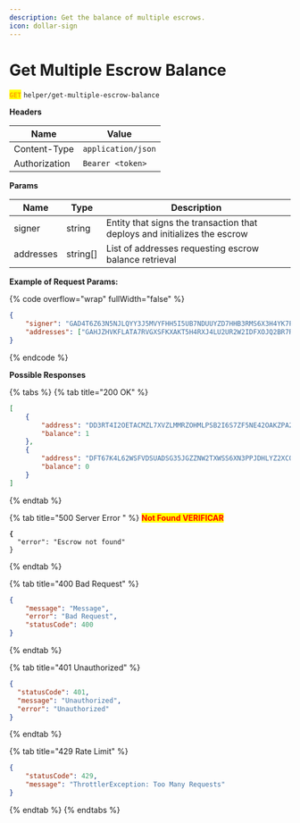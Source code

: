 ```yaml
---
description: Get the balance of multiple escrows.
icon: dollar-sign
---
```


# Get Multiple Escrow Balance

<mark style="color:orange;">**`GET`**</mark> `helper/get-multiple-escrow-balance`

**Headers**

| Name          | Value              |
| ------------- | ------------------ |
| Content-Type  | `application/json` |
| Authorization | `Bearer <token>`   |

**Params**

| Name      | Type      | Description                                                               |
| --------- | --------- | ------------------------------------------------------------------------- |
| signer    | string    | Entity that signs the transaction that deploys and initializes the escrow |
| addresses | string\[] | List of addresses requesting escrow balance retrieval                     |

**Example of Request Params:**

{% code overflow="wrap" fullWidth="false" %}
```json
{
    "signer": "GAD4T6Z63N5NJLQYY3J5MVYFHH5I5UB7NDUUYZD7HHB3RMS6X3H4YK7P",
    "addresses": ["GAHJZHVKFLATA7RVGXSFKXAKT5H4RXJ4LU2UR2W2IDFXOJQ2BR7RHW62",            "GAHJZHVKFLATA7RVGXSFKXAKT5H4RXJ4LU2UR2W2IDFXOJQ2BR7RHW62"]
}
```
{% endcode %}

**Possible Responses**

{% tabs %}
{% tab title="200 OK" %}
```json
[
    {
        "address": "DD3RT4I2OETACMZL7XVZLMMRZOHMLPSB2I6S7ZF5NE42OAKZPA2NGFGC",
        "balance": 1
    },
    {
        "address": "DFT67K4L62WSFVDSUADSG35JGZZNW2TXWSS6XN3PPJDHLYZ2XCOE7BPZ",
        "balance": 0
    }
]
```
{% endtab %}

{% tab title="500 Server Error " %}
<mark style="color:red;">**Not Found VERIFICAR**</mark>

<pre class="language-json"><code class="lang-json"><strong>{
</strong>  "error": "Escrow not found"
}
</code></pre>
{% endtab %}

{% tab title="400 Bad Request" %}
```json
{
    "message": "Message",
    "error": "Bad Request",
    "statusCode": 400
}
```
{% endtab %}

{% tab title="401 Unauthorized" %}
```json
{
  "statusCode": 401,
  "message": "Unauthorized",
  "error": "Unauthorized"
}
```
{% endtab %}

{% tab title="429 Rate Limit" %}
```json
{
    "statusCode": 429,
    "message": "ThrottlerException: Too Many Requests"
}
```
{% endtab %}
{% endtabs %}
